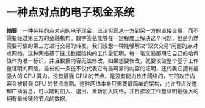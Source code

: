 # 一种点对点的电子现金系统 

**摘要**：一种纯粹的点对点的电子现金，应该实现从一方到另一方的直接交易，而不需要经过第三方的金融机构。数字签名能够在一定程度上解决这个问题，但是仍然需要可信的第三方进行交易的转发。我们设想一种能够解决“双次交易”问题的点对点网络，这种网络基于链式数据结构的工作量证明，每一笔交易都用它自己的哈希值作为唯一标识，并且数据内容无法修改。如果想要修改，就要攻破整个基于工作量证明的网络。最长的一条链不仅代表它有最可靠的内容的证明，还代表它拥有最强大的 CPU 算力。没有最强 CPU 的节点，是没有能力攻击网络的，它的攻击内容会被最强 CPU 的节点忽略。这种网络本身只需要最简单的架构，允许节点发送和广播消息，可以随时加入、退出、重新加入网络，并且接收工作量证明最强大的拥有最长链的节点的数据。

